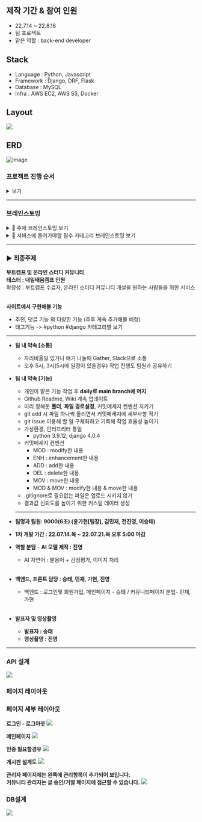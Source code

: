 ## 제작 기간 & 참여 인원
* 22.7.14 ~ 22.8.16  
* 팀 프로젝트
* 맡은 역할 : back-end developer

## Stack
* Language : Python, Javascript
* Framework : Django, DRF, Flask
* Database : MySQL
* Infra : AWS EC2, AWS S3, Docker

## Layout
![](https://velog.velcdn.com/images/soyoyun/post/5132721f-4b6d-47ce-a4cd-9bd12880bf8d/image.png)

## ERD
![image](https://user-images.githubusercontent.com/90381057/186103025-070baeb8-083d-4394-9153-207b4751c940.png)


### **프로젝트 진행 순서**

<details>
<summary>보기</summary>
<div markdown="1">

> 발제 → 프로젝트 Notion page 개설 → 주제 브레인스토밍 → 주제선정 → GitHub repository 개설 → Figma 이용해 레이아웃 제작 → 역할분담 및 마감기한 구체화 → 중간 중간 회의 및 팀 내 피드백 → 최종 피드백 → 완성

</div>
</details>

---

### **브레인스토밍**

<details>
<summary>🧠 주제 브레인스토밍 보기</summary>
<div markdown="1">

```
   가현

   도서 검색
   - 전국에 있는 도서관에서 검색할 수 있는
   - 대출 현황
   - 전체 하루 대출, 반납량

   여행지 추천
   - 서울 놀러갈 곳/ 제주도 먹거리, 볼거리
   - 위와 같은 내용을 모아준다
   - 데이트 어플같은거 보면은 서울시에서 무슨무슨구에는 어떤 데이트 장소가 있어서
   어떤 취향이시면 추천합니다

   - 의식주 관련 사이트
   - 미술관 모아주는 사이트

   진영
   여행추천 사이트

   승태
   운동 사이트
   - 자리 났을 때 알려주는(잔여백신 같은 느낌)

   민재
   게임추천 사이트
   - 게임 태그(rpg, console)
   - 순서대로 평점, 다운로드 수

   영화 장면
   - 사진을 기반으로 출처를 찾아주는
   - 여기가 어딘지 알려주는
   - 데이터셋을 만들어야할거 같은 느낌이

   미술과 명화 알려주기
   - 인물 정보
   - 전시되어 있는 위치
   - 같은 작가의 작품

   우진
   스파르타 인원끼리 끈끈해지자, 스파르타 커뮤니티
```

</div>
</details>

<details>
<summary>🧠 서비스에 들어가야할 필수 카테고리 브레인스토밍 보기</summary>
<div markdown="1">

```
가현
- 메인 화면
	- 바로가기 유저가 생성 가능?
		- 공식(스파르타) 사이트 바로가기
		- 사이트 이벤트 바로가기
		- 스파르타 전시회 바로가기

- 자유 정보 게시판
(이 안에 유저가 python, django 등 정보 올릴 게시판 자율적으로 생성 가능, 이용순 혹은 가나다순으로 정렬, 찜기능시 맨위로 게시판 올리기 가능)

- 홍보 게시판
- 질문 게시판
- 출첵 게시판

진영
- 질문방(스택별)
- 잡담방(카테고리별 유저가 자유롭게)
- 잡담방-익명 질문방-실명

승태
- DC처럼 처음에는 모든 갤러리(커뮤니티)가 다 보여지게 단, 갤러리 접근은 인증이 되어야만 가능
- 사용자의 필요에 따라 로그인 후 첫 시작 화면이 모든 갤러리가 보이는 메인 화면 또는 자신이 설정한 갤러리 메인 화면이 될 수 있음
- 갤러리의 생성은 자유롭게 가능?

- 메인
	- 갤러리
	- 이벤트
	-

- 갤러리
	- 자유게시판
	- 익명게시판

민재
- 메인 화면
	ㄴ 자유 게시판
	ㄴ 질문 게시판
	ㄴ 건의 게시판
	ㄴ 프로젝트 소개 게시판
	ㄴ 강의 추천 게시판
		 ㄴpython 강의 추천
			 django 강의 추천
	     등등
	ㄴ 취미 게시판
	ㄴ 여행 게시판
	ㄴ 팀 모집 게시판
	ㄴ 애완동물 자랑 게시판**

```

</div>
</details>

---

### ▶️ 최종주제

**부트캠프 및 온라인 스터디 커뮤니티**<br>
**테스터 : 내일배움캠프 인원**<br>
확장성 : 부트캠프 수료자, 온라인 스터디 커뮤니티 개설을 원하는 사람들을 위한 서비스<br><br>

**사이트에서 구현해볼 기능**

-   추천, 댓글 기능 외 다양한 기능 (추후 계속 추가해볼 예정)
-   태그기능 -> #python #django 카테고리별 보기

---

-   **팀 내 약속 [소통]**
	-   자리비울일 있거나 얘기 나눌때 Gather, Slack으로 소통
	-   오후 5시, 3시(5시에 일정이 있을경우) 작업 진행도 팀원과 공유하기

-   **팀 내 약속 [기능]**

    -   개인이 맡은 기능 작업 후 **daily로 main branch에 머지**
    -   Github Readme, Wiki 계속 업데이트
    -   미리 정해둔 **폴더**, **파일 경로설정**, 커밋메세지 컨벤션 지키기
    -   git add 시 파일 하나씩 올리면서 커밋메세지에 세부사항 적기
    -   git issue 이용해 할 일 구체화하고 기록해 작업 효율성 높이기
    -   가상환경, 인터프리터 통일
        -   python 3.9.12, django 4.0.4
    -   커밋메세지 컨벤션
        -   MOD : modify한 내용
        -   ENH : enhancement한 내용
        -   ADD : add한 내용
        -   DEL : delete한 내용
        -   MOV : move한 내용
        -   MOD & MOV : modify한 내용 & move한 내용
    -   .gitignore로 필요없는 파일은 업로드 시키지 않기
    -   결과값 신뢰도를 높이기 위한 커스텀 데이터 생성

    ***

-   **팀명과 팀원: 9000(6조) (윤가현[팀장], 김민재, 전진영, 이승태)**
-   **1차 개발 기간 : 22.07.14.목 ~ 22.07.21.목 오후 5:00 마감**
-   **역할 분담** - **AI 모델 제작 : 진영**
    -   AI 자연어 : 불용어 + 감정평가, 이미지 처리 <br><br>
-   **백엔드, 프론트 담당 : 승태, 민재, 가현, 진영**
    -   백엔드 : 로그인및 회원가입, 메인페이지 - 승태 / 커뮤니티페이지 분업- 민재, 가현<br><br>
-   **발표자 및 영상촬영**
    -   **발표자 : 승태**
    -   **영상촬영 : 진영**<br>

---

### **API 설계**

![](https://velog.velcdn.com/images/soyoyun/post/5cc5499c-a6f7-41c0-9e9c-080e83406532/image.png)

### **페이지 레이아웃**



### **페이지 세부 레이아웃**

**로그인 - 로그아웃**
![](https://velog.velcdn.com/images/soyoyun/post/55635918-2a92-43b4-8d5a-73415a35f1b7/image.png)

**메인페이지**
![](https://velog.velcdn.com/images/soyoyun/post/717de1b5-73dc-47ce-95ec-04a172cea770/image.png)

**인증 필요할경우**
![](https://velog.velcdn.com/images/soyoyun/post/fc1fe873-ea44-4c38-9a29-a63f6f288b84/image.png)

**게시판 설계도**
![](https://velog.velcdn.com/images/soyoyun/post/bbda55c5-2a69-49fd-8b3f-45ea7f0caae2/image.png)

**관리자 페이지에는 왼쪽에 관리항목이 추가되어 보입니다.<br>
커뮤니티 관리자는 글 승인/거절 페이지에 접근할 수 있습니다.**
![](https://velog.velcdn.com/images/soyoyun/post/352c554d-98e8-4f9c-88ef-5b9ae75ebc82/image.png)

### **DB설계**

![](https://velog.velcdn.com/images/soyoyun/post/d55cf6c0-2f4e-454b-812a-8ec6384ce48c/image.png)
